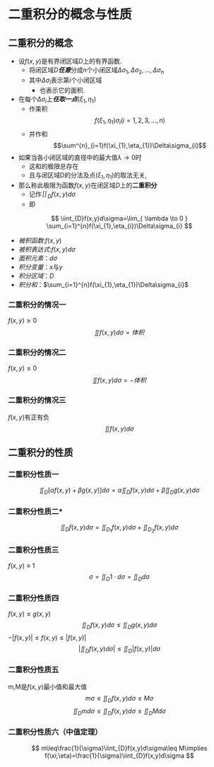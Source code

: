 # 二重积分的概念与性质
## 二重积分的概念

- 设$f(x,y)$是有界闭区域$D$上的有界函数.
	- 将闭区域$D$***任意***分成$n$个小闭区域$\Delta\sigma_{1},\Delta\sigma_{2},\dots,\Delta\sigma _n$
	- 其中$\Delta\sigma _i$表示第$i$个小闭区域
		- 也表示它的面积.
- 在每个$\Delta\sigma _i$上***任取一点***$(\xi_{1},\eta_{1})$
	- 作乘积$$f(\xi_{1},\eta_{1})\sigma_{i}(i=1,2,3,\dots ,n)$$
	- 并作和$$\sum^{n}_{i=1}f(\xi_{1},\eta_{1})\Delta\sigma_{i}$$
- 如果当各小闭区域的直径中的最大值$\lambda \to 0$时
	- 这和的极限总存在
	- 且与闭区域D的分法及点$(\xi_{1},\eta_{1})$的取法无关,
- 那么称此极限为函数$f(x,y)$在闭区域$D$上的**二重积分**
	- 记作$\iint_{D}f(x,y)d\sigma$
	- 即

$$
\iint_{D}f(x,y)d\sigma=\lim_{ \lambda \to 0 } \sum_{i=1}^{n}f(\xi_{1},\eta_{i})\Delta\sigma_{i}
$$


- *被积函数*:$f(x,y)$
- *被积表达式*:$f(x,y)d\sigma$
- *面积元素*：$d\sigma$
- *积分变量*：$x$与$y$
- *积分区域*：$D$
- *积分和*：$\sum_{i=1}^{n}f(\xi_{1},\eta_{1})\Delta\sigma_{i}$

### 二重积分的情况一

$f(x,y)\geq 0$
$$
\iint f(x,y)d\sigma = 体积
$$

### 二重积分的情况二

$f(x,y)\leq 0$
$$
\iint f(x,y)d\sigma = -体积
$$

### 二重积分的情况三

$f(x,y)$有正有负
$$
\iint f(x,y)d\sigma
$$

## 二重积分的性质

### 二重积分性质一

$$
\iint_{D}[\alpha f(x,y)+\beta g(x,y)]d\sigma=a \iint_{D}f(x,y)d\sigma+\beta \iint_{D}g(x,y)d\sigma
$$

### 二重积分性质二*

$$
\iint_{D}f(x,y)d\sigma=\iint_{D_{1}}f(x,y)d\sigma+\iint_{D_{2}}f(x,y)d\sigma
$$

### 二重积分性质三

$f(x,y)\equiv1$
$$
\sigma=\iint_{D}1\cdot d\sigma=\iint_{D}d\sigma
$$

### 二重积分性质四

$f(x,y)\leq g(x,y)$
$$
\iint_{D}f(x,y)d\sigma\leq \iint_{D}g(x,y)d\sigma
$$
$-|f(x,y)|\leq f(x,y)\leq |f(x,y)|$
$$
\left| \iint_{D}f(x,y)d\sigma \right| \leq \iint_{D}\left| f(x,y) \right| d\sigma
$$

### 二重积分性质五

m,M是$f(x,y)$最小值和最大值
$$
m\sigma\leq \iint_{D}f(x,y)d\sigma\leq M\sigma
$$
$$
\iint_{D}md\sigma\leq \iint_{D}f(x,y)d\sigma\leq \iint_{D}Md\sigma
$$

### 二重积分性质六（中值定理）

$$
m\leq\frac{1}{\sigma}\iint_{D}f(x,y)d\sigma\leq M\implies f(\xi,\eta)=\frac{1}{\sigma}\iint_{D}f(x,y)d\sigma
$$
